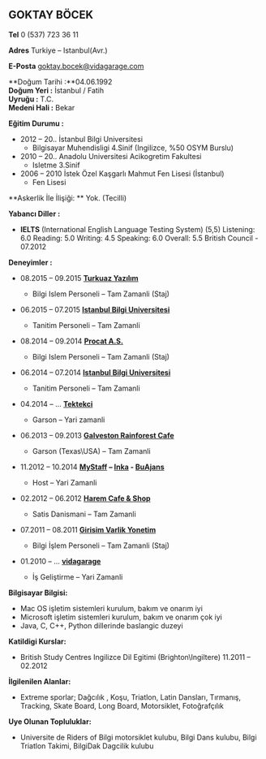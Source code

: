 
## **GOKTAY BÖCEK**                           

**Tel** 0 (537) 723 36 11
       			
**Adres** Turkiye – Istanbul(Avr.)

**E-Posta** goktay.bocek@vidagarage.com

**Doğum Tarihi   :**04.06.1992  
**Doğum Yeri	  :**	İstanbul / Fatih  
**Uyruğu	  :**	T.C.  
**Medeni Hali  	  :**	Bekar

**Eğitim Durumu :**	

* 2012 – 20..		İstanbul Bilgi Universitesi
	* Bilgisayar Muhendisligi 4.Sinif (Ingilizce, %50 OSYM Burslu)
* 2010 – 20..		Anadolu Universitesi Acikogretim Fakultesi
	* Isletme 3.Sinif
* 2006 – 2010		İstek Özel Kaşgarlı Mahmut Fen Lisesi (İstanbul)
	* Fen Lisesi

**Askerlik İle İlişiği: **	Yok. (Tecilli)

**Yabancı Diller     :**	

* **IELTS** (International English Language Testing System) (5,5)
Listening: 6.0 Reading: 5.0 Writing: 4.5 Speaking: 6.0 Overall: 5.5
British Council - 07.2012

**Deneyimler	   :** 

* 08.2015 – 09.2015	[**Turkuaz Yazılım**](www.turkuazyazilim.com.tr)
	* Bilgi Islem Personeli – Tam Zamanli (Staj)

* 06.2015 – 07.2015	[**Istanbul Bilgi Universitesi**](www.bilgi.edu.tr)
	* Tanitim Personeli – Tam Zamanli

* 08.2014 – 09.2014	[**Procat A.S.**](www.procat.com.tr)
	* Bilgi Islem Personeli – Tam Zamanli (Staj)

* 06.2014 – 07.2014	[**Istanbul Bilgi Universitesi**](www.bilgi.edu.tr)
	* Tanitim Personeli – Tam Zamanli

* 04.2014 – ...		[**Tektekci**](www.tektekci.com.tr)
	* Garson – Yari zamanli

* 06.2013 – 09.2013	[**Galveston Rainforest Cafe**](http://www.rainforestcafe.com/)
	* Garson (Texas\USA) – Tam Zamanli

* 11.2012 – 10.2014	**[MyStaff][A1] – [Inka][A2] - [BuAjans][A3]**
	* Host – Yari Zamanli

[A1]: www.mystaff.com.tr
[A2]: www.inkaik.com
[A3]: www.buajans.com

* 02.2012 – 06.2012	[**Harem Cafe & Shop**](www.facebook.com/HaremCafeVeEvTekstiliUrunleriFikriYarar)
	* Satis Danismani – Tam Zamanli
			
* 07.2011 – 08.2011	[**Girisim Varlik Yonetim**](http://www.guvenvarlik.com.tr)
	* Bilgi İşlem Personeli – Tam Zamanli (Staj)
			
* 01.2010 – ...		[**vidagarage**](www.vidagarage.com)
	* İş Geliştirme – Yari Zamanli



**Bilgisayar Bilgisi:**

* Mac OS işletim sistemleri kurulum, bakım ve onarım iyi  
* Microsoft işletim sistemleri kurulum, bakım ve onarım çok iyi 
* Java, C, C++, Python dillerinde baslangic duzeyi  


**Katildigi Kurslar:**

* British Study Centres
	Ingilizce Dil Egitimi (Brighton\Ingiltere)
	11.2011 – 02.2012	


**İlgilenilen Alanlar:** 

* Extreme sporlar; Dağcılık , Koşu, Triatlon, Latin Dansları, Tırmanış, Tracking, Skate Board, Long Board, Motorsiklet, Fotoğrafçılık

**Uye Olunan Topluluklar:** 

* Universite de Riders of Bilgi motorsiklet kulubu, Bilgi Dans kulubu, Bilgi Triatlon Takimi, BilgiDak Dagcilik kulubu
